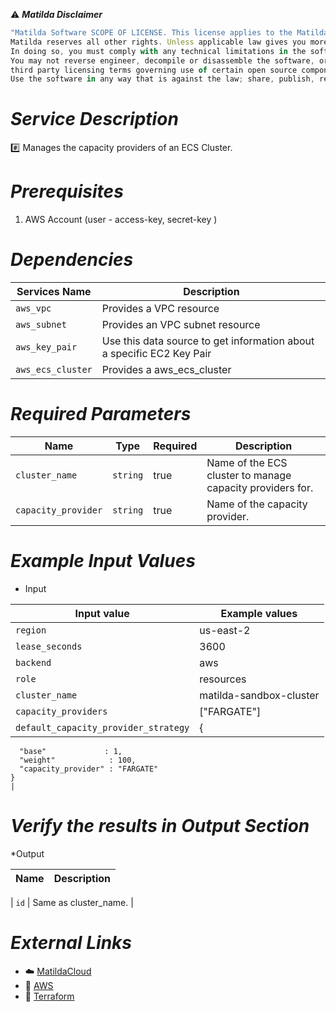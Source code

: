 :warning: ***Matilda Disclaimer***
```javascript
"Matilda Software SCOPE OF LICENSE. This license applies to the Matilda cloud product. The software is licensed, not sold. This agreement only gives you some rights to use the software. 
Matilda reserves all other rights. Unless applicable law gives you more rights despite this limitation, you may use the software only as expressly permitted in this agreement. 
In doing so, you must comply with any technical limitations in the software that only allow you to use it in certain ways. 
You may not reverse engineer, decompile or disassemble the software, or otherwise attempt to derive the source code for the software except and solely to the extent required by 
third party licensing terms governing use of certain open source components that may be included in the software; remove, minimize, block or modify any notices of Matilda or its suppliers in the software; 
Use the software in any way that is against the law; share, publish, rent or lease the software, or provide the software as a offering for others to use."
```

# *Service Description*
:hash: Manages the capacity providers of an ECS Cluster.

# *Prerequisites*
1. AWS Account (user - access-key, secret-key )

# *Dependencies*
| **Services Name**        | **Description**                                                      |
|--------------------------|----------------------------------------------------------------------|
| `aws_vpc`                | Provides a VPC resource                                              |
| `aws_subnet`             | Provides an VPC subnet resource                                      |
| `aws_key_pair`           | Use this data source to get information about a specific EC2 Key Pair|
| `aws_ecs_cluster`        | Provides a aws_ecs_cluster                                  |


# *Required Parameters*
| Name | Type | Required | Description |
| --- | --- | --- | --- |
| `cluster_name ` | `string` | true | Name of the ECS cluster to manage capacity providers for. |
| `capacity_provider` | `string` | true| Name of the capacity provider. |




# *Example Input Values*
* Input

| Input value                       | Example values                                                                           |
|-----------------------------------|------------------------------------------------------------------------------------------|
| `region`                        | us-east-2                                                                    | 
| `lease_seconds`                 | 3600                                                                                 |
| `backend`                       | aws                                                           |
| `role`                          | resources                                                             |
| `cluster_name`                                | matilda-sandbox-cluster                          |
| `capacity_providers`                          | ["FARGATE"]                          |
| `default_capacity_provider_strategy`          | {
      "base"             : 1,
      "weight"            : 100,
      "capacity_provider" : "FARGATE"
    }                                                                                                        |




# *Verify the results in Output Section*
*Output

| Name | Description |
| ------------- | ------------- |

| `id` |  Same as cluster_name. |


# *External Links*
* :cloud: [MatildaCloud](https://www.matildacloud.com/docs/ "Matildacloud")
* :link: [AWS](https://aws.amazon.com/console/)
* :link: [Terraform](https://registry.terraform.io/providers/hashicorp/aws/latest/docs/resources/ecs_cluster_capacity_providers#argument-reference)
